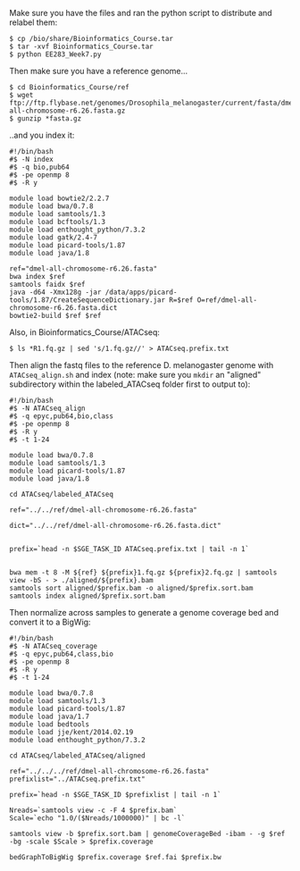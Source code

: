 
Make sure you have the files and ran the python script to distribute and relabel them:
```
$ cp /bio/share/Bioinformatics_Course.tar
$ tar -xvf Bioinformatics_Course.tar
$ python EE283_Week7.py
```

Then make sure you have a reference genome...
```
$ cd Bioinformatics_Course/ref
$ wget ftp://ftp.flybase.net/genomes/Drosophila_melanogaster/current/fasta/dmel-all-chromosome-r6.26.fasta.gz
$ gunzip *fasta.gz
```

..and you index it:
```
#!/bin/bash
#$ -N index
#$ -q bio,pub64
#$ -pe openmp 8
#$ -R y

module load bowtie2/2.2.7
module load bwa/0.7.8
module load samtools/1.3
module load bcftools/1.3
module load enthought_python/7.3.2
module load gatk/2.4-7
module load picard-tools/1.87
module load java/1.8

ref="dmel-all-chromosome-r6.26.fasta"
bwa index $ref 
samtools faidx $ref  
java -d64 -Xmx128g -jar /data/apps/picard-tools/1.87/CreateSequenceDictionary.jar R=$ref O=ref/dmel-all-chromosome-r6.26.fasta.dict
bowtie2-build $ref $ref
```

Also, in Bioinformatics_Course/ATACseq:
```
$ ls *R1.fq.gz | sed 's/1.fq.gz//' > ATACseq.prefix.txt
```

Then align the fastq files to the reference D. melanogaster genome with ```ATACseq_align.sh``` and index (note: make sure you ```mkdir``` an "aligned" subdirectory within the labeled_ATACseq folder first to output to):
```
#!/bin/bash
#$ -N ATACseq_align
#$ -q epyc,pub64,bio,class
#$ -pe openmp 8
#$ -R y
#$ -t 1-24

module load bwa/0.7.8
module load samtools/1.3
module load picard-tools/1.87
module load java/1.8

cd ATACseq/labeled_ATACseq

ref="../../ref/dmel-all-chromosome-r6.26.fasta"

dict="../../ref/dmel-all-chromosome-r6.26.fasta.dict"


prefix=`head -n $SGE_TASK_ID ATACseq.prefix.txt | tail -n 1`


bwa mem -t 8 -M ${ref} ${prefix}1.fq.gz ${prefix}2.fq.gz | samtools view -bS - > ./aligned/${prefix}.bam
samtools sort aligned/$prefix.bam -o aligned/$prefix.sort.bam
samtools index aligned/$prefix.sort.bam
```

Then normalize across samples to generate a genome coverage bed and convert it to a BigWig:
```
#!/bin/bash
#$ -N ATACseq_coverage
#$ -q epyc,pub64,class,bio
#$ -pe openmp 8
#$ -R y
#$ -t 1-24

module load bwa/0.7.8
module load samtools/1.3
module load picard-tools/1.87
module load java/1.7
module load bedtools
module load jje/kent/2014.02.19 
module load enthought_python/7.3.2  

cd ATACseq/labeled_ATACseq/aligned

ref="../../../ref/dmel-all-chromosome-r6.26.fasta"
prefixlist="../ATACseq.prefix.txt"

prefix=`head -n $SGE_TASK_ID $prefixlist | tail -n 1`

Nreads=`samtools view -c -F 4 $prefix.bam`
Scale=`echo "1.0/($Nreads/1000000)" | bc -l`

samtools view -b $prefix.sort.bam | genomeCoverageBed -ibam - -g $ref -bg -scale $Scale > $prefix.coverage
 
bedGraphToBigWig $prefix.coverage $ref.fai $prefix.bw
```
